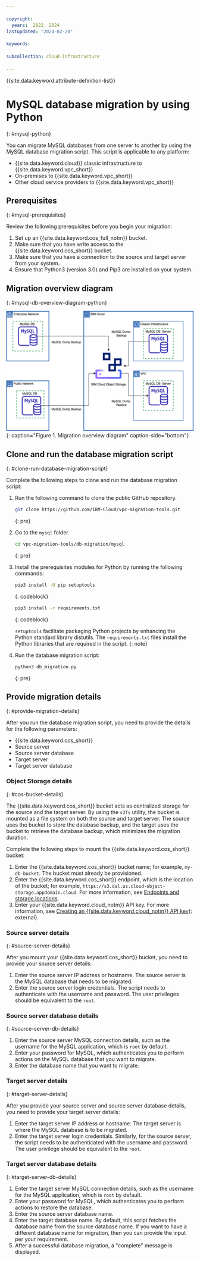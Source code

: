 ```yaml
---

copyright:
  years:  2022, 2024
lastupdated: "2024-02-20"

keywords:

subcollection: cloud-infrastructure

---
```


{{site.data.keyword.attribute-definition-list}}

# MySQL database migration by using Python
{: #mysql-python}

You can migrate MySQL databases from one server to another by using the MySQL database migration script. This script is applicable to any platform:

* {{site.data.keyword.cloud}} classic infrastructure to {{site.data.keyword.vpc_short}}
* On-premises to {{site.data.keyword.vpc_short}}
* Other cloud service providers to {{site.data.keyword.vpc_short}}

## Prerequisites
{: #mysql-prerequisites}

Review the following prerequisites before you begin your migration:

1. Set up an {{site.data.keyword.cos_full_notm}} bucket.
2. Make sure that you have write access to the {{site.data.keyword.cos_short}} bucket.
3. Make sure that you have a connection to the source and target server from your system.
4. Ensure that Python3 (version 3.0) and Pip3 are installed on your system.

## Migration overview diagram
{: #mysql-db-overview-diagram-python}

![Migration Overview Diagram](images/mysql_migration_script_python.svg){: caption="Figure 1. Migration overview diagram" caption-side="bottom"}

## Clone and run the database migration script
{: #clone-run-database-migration-script}

Complete the following steps to clone and run the database migration script:

1. Run the following command to clone the public GitHub repository.

    ```sh
    git clone https://github.com/IBM-Cloud/vpc-migration-tools.git
    ```
    {: pre}

1. Go to the `mysql` folder. 
    ```sh
    cd vpc-migration-tools/db-migration/mysql
    ```
    {: pre}

1. Install the prerequisites modules for Python by running the following commands:

    ```sh
    pip3 install -U pip setuptools
    ```
    {: codeblock}

    ```sh
    pip3 install -r requirements.txt
    ```
    {: codeblock}

    `setuptools` facilitate packaging Python projects by enhancing the Python standard library distutils. The `requirements.txt` files install the Python libraries that are required in the script.
    {: note}
    
1. Run the database migration script:

    ```sh
    python3 db_migration.py
    ```
    {: pre}

## Provide migration details
{: #provide-migration-details}

After you run the database migration script, you need to provide the details for the following parameters:
* {{site.data.keyword.cos_short}}
* Source server
* Source server database
* Target server
* Target server database

### Object Storage details
{: #cos-bucket-details}

The {{site.data.keyword.cos_short}} bucket acts as centralized storage for the source and the target server. By using the `s3fs` utility, the bucket is mounted as a file system on both the source and target server. The source uses the bucket to store the database backup, and the target uses the bucket to retrieve the database backup, which minimizes the migration duration.

Complete the following steps to mount the {{site.data.keyword.cos_short}} bucket:

1. Enter the {{site.data.keyword.cos_short}} bucket name; for example, `my-db-bucket`. The bucket must already be provisioned.
2. Enter the {{site.data.keyword.cos_short}} endpoint, which is the location of the bucket; for example, `https://s3.dal.us.cloud-object-storage.appdomain.cloud`. For more information, see [Endpoints and storage locations](/docs/cloud-object-storage?topic=cloud-object-storage-endpoints).
3. Enter your {{site.data.keyword.cloud_notm}} API key. For more information, see [Creating an {{site.data.keyword.cloud_notm}} API key](/docs/account?topic=account-userapikey&interface=ui#create_user_key){: external}.

### Source server details
{: #source-server-details}

After you mount your {{site.data.keyword.cos_short}} bucket, you need to provide your source server details:

1. Enter the source server IP address or hostname. The source server is the MySQL database that needs to be migrated.
2. Enter the source server login credentials. The script needs to authenticate with the username and password. The user privileges should be equivalent to the `root`. 

### Source server database details
{: #source-server-db-details}

1. Enter the source server MySQL connection details, such as the username for the MySQL application, which is `root` by default.
2. Enter your password for MySQL, which authenticates you to perform actions on the MySQL database that you want to migrate.
3. Enter the database name that you want to migrate.

### Target server details
{: #target-server-details}

After you provide your source server and source server database details, you need to provide your target server details:

1. Enter the target server IP address or hostname. The target server is where the MySQL database is to be migrated.
2. Enter the target server login credentials. Similarly, for the source server, the script needs to be authenticated with the username and password. The user privilege should be equivalent to the `root`.

### Target server database details
{: #target-server-db-details}

1. Enter the target server MySQL connection details, such as the username for the MySQL application, which is `root` by default.
2. Enter your password for MySQL, which authenticates you to perform actions to restore the database.
3. Enter the source server database name.
4. Enter the target database name. By default, this script fetches the database name from the source database name. If you want to have a different database name for migration, then you can provide the input per your requirement.
5. After a successful database migration, a "complete" message is displayed.
